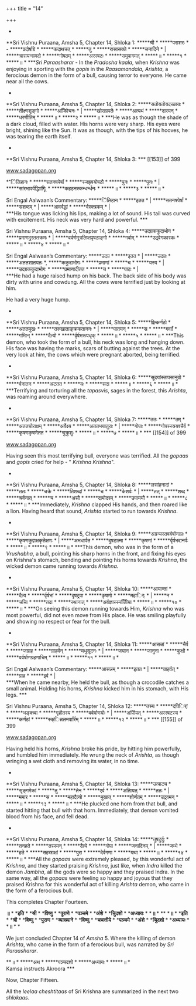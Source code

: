 +++
title = "14"

+++


*

**Sri Vishnu Puraana, Amsha 5, Chapter 14, Shloka 1: *****श्री * *****पराशरः * - *****प्रदोर्षाग्रे * *****कदाथचत् * *****तु * *****रासासक्ते * *****जनादिने * | *****त्रासयन्समदो * *****गोषठम् * *****अररषटः * *****समुपागमत् * *****॥ * *****१ * *****॥ * ****Sri Paraasharar* - In the *Pradosha kaala*, when *Krishna* was enjoying in sporting with the *gopis* in the *Raasamandala, Arishta*, a ferocious demon in the form of a bull, causing terror to everyone. He came near all the cows. 





*

**Sri Vishnu Puraana, Amsha 5, Chapter 14, Shloka 2: *****सतोयतोयदच्छायः * *****तीक्ष्णशृङ्गो * *****अकििोचनः * | *****खोराग्रपतैः * *****अत्यथं * *****दारयन् * *****धरणीतिम् * *****॥ * *****२ * *****॥ * ***He was as though the shade of a dark cloud, filled with water. His horns were very sharp. His eyes were bright, shining like the Sun. It was as though, with the tips of his hooves, he was tearing the earth itself. 





*

**Sri Vishnu Puraana, Amsha 5, Chapter 14, Shloka 3: *** [[153]] of 399 



www.sadagopan.org



**िेलिहानः * *****सतनषपेर्षां * *****स्जह्र्वयोषठौ * *****पुनः * *****पुनः * | *****सांरभावर्वद्धिाांगूिः * *****कहठनस्कन्धर्न्धनः * *****॥ * *****३ * *****॥ *   
   
Sri Engal Aalwaan’s Commentary: *****िेलिहान * *****इतत * | *****सतनषपेर्षां * *****सशब्दम् * | *****आवर्वद्धां * *****र्वस्क्त्रकम् * |   
 ***His tongue was licking his lips, making a lot of sound. His tail was curved with excitement. His neck was very hard and powerful. ***   


Sri Vishnu Puraana, Amsha 5, Chapter 14, Shloka 4: *****उदग्रककुदाभोग * *****प्रमाणदुरततक्रमः * | *****वर्वर्णमूत्रलिप्तपृषठाङ्गो * *****गर्वाम् * *****उद्र्वेगकारकः * *****॥ * *****४ * *****॥ *   
   
Sri Engal Aalwaan’s Commentary: *****उदग्र * *****इतत * | *****उदग्रः * *****अततशातयतः *, *****ककुदाभोगः * *****प्रमाणां * *****च * *****यस्य * | *****उदग्रककुदाभोगः * *****प्रमाणादीतत * *****च * *****पाठः * |   
 ***He had a huge raised hump on his back. The back side of his body was dirty with urine and cowdung. All the cows were terrified just by looking at him. 



He had a very huge hump. 





*

**Sri Vishnu Puraana, Amsha 5, Chapter 14, Shloka 5: *****प्रिम्र्कर्णठो * *****अततमुखः * *****तरुखाताङ्क्रकताननः * | *****पातयन् * *****स * *****गर्वाां * *****गभािन् * *****दैत्यो * *****र्वृर्षभरूपधृक् * *****॥ * *****५ * *****॥ * ***This demon, who took the form of a bull, his neck was long and hanging down. His face was having the marks, scars of butting against the trees. At the very look at him, the cows which were pregnant aborted, being terrified. 





*

**Sri Vishnu Puraana, Amsha 5, Chapter 14, Shloka 6: *****सूदयांस्तापसानुग्रो * *****र्वनातन * *****अटतत * *****यः * *****सदा * *****॥ * *****६ * *****॥ * ***Terrifying and torturing all the *tapasvis*, sages in the forest, this *Arishta*, was roaming around everywhere. 





*

**Sri Vishnu Puraana, Amsha 5, Chapter 14, Shloka 7: *****ततः * *****तम् * *****अततघोराक्षम् * *****अर्वेक्ष्य * *****अततभयातुराः * | *****गोपाः * *****गोपस्स्त्रयश्चैर्व * *****कृषणकृषणेतत * *****चुक्रुशुः * *****॥ * *****७ * *****॥ * *** [[154]] of 399 



www.sadagopan.org



Having seen this most terrifying bull, everyone was terrified. All the *gopaas* and *gopis* cried for help - " *Krishna Krishna*". 





*

**Sri Vishnu Puraana, Amsha 5, Chapter 14, Shloka 8: *****लसांहनादां * *****ततः * *****चक्रे * *****तिशब्दां * *****च * *****केशर्वः * | *****तत् * *****शब्द * *****श्रर्वणात् * *****च * *****असौ * *****दामोदरम् * *****उपाययौ * *****॥ * *****८ * *****॥ * ***Immediately, *Krishna* clapped His hands, and then roared like a lion. Having heard that sound, *Arishta* started to run towards *Krishna*. 





*

**Sri Vishnu Puraana, Amsha 5, Chapter 14, Shloka 9: *****अग्रन्यस्तवर्वर्षाणाग्रः * *****कृषणकुज्ञक्षकृतेक्षणः * | *****अभधार्वत * *****दुषटात्मा * *****कृषणां * *****र्वृर्षभदानर्वः * *****॥ * *****९ * *****॥ * ***This demon, who was in the form of a *Vrushabha*, a bull, pointing his sharp horns in the front, and fixing his eyes on Krishna's stomach, bending and pointing his horns towards *Krishna*, the wicked demon came running towards *Krishna*. 





*

**Sri Vishnu Puraana, Amsha 5, Chapter 14, Shloka 10: *****आयान्तां * *****दैत्य * *****र्वृर्षभां * *****दृषट्र्वा * *****कृषणो * *****महार्िः * | *****न * *****चचाि * *****तदा * *****स्थानात् * *****अर्वज्ञास्स्मतिीिया * *****॥ * *****१० * *****॥ * ***On seeing this demon running towards Him, *Krishna* who was most powerful, did not even move from His place. He was smiling playfully and showing no respect or fear for the bull. 





*

**Sri Vishnu Puraana, Amsha 5, Chapter 14, Shloka 11: *****आसन्नां * *****चैर्व * *****जग्राह * *****ग्राहर्वन् * *****मधुसूदनः * | *****जघान * *****जानुना * *****कुक्षौ * *****वर्वर्षाणग्रहणाचिम् * *****॥ * *****११ * *****॥ *   
   
Sri Engal Aalwaan’s Commentary: *****आसन्नम् * *****इतत * | *****ग्राहर्वत् * *****ग्राह * *****इर्व * |   
 ***When he came nearby, He held the bull, as though a crocodile catches a small animal. Holding his horns, *Krishna* kicked him in his stomach, with His legs. ***   


Sri Vishnu Puraana, Amsha 5, Chapter 14, Shloka 12: *****तस्य * *****दपिर्िां * *****भङ्क्त्र्वा * *****गृहीतस्य * *****वर्वर्षाणयोः * | *****अपीियत् * *****अररषटस्य * *****कर्णठां * *****स्क्िन्नलमर्वाांर्रम् * *****॥ * *****१२ * *****॥ * *** [[155]] of 399 



www.sadagopan.org



Having held his horns, *Krishna* broke his pride, by hitting him powerfully, and humbled him immediately. He wrung the neck of *Arishta*, as though wringing a wet cloth and removing its water, in no time. 





*

**Sri Vishnu Puraana, Amsha 5, Chapter 14, Shloka 13: *****उत्पाट्य * *****सृङ्गमेकां * *****तु * *****तेन * *****एर्व * *****अताियत् * *****ततः * | *****ममार * *****स * *****महादैत्यो * *****मुखात् * *****शोर्णतम् * *****उद्र्वमन् * *****॥ * *****१३ * *****॥ * ***He plucked one horn from that bull, and started hitting that bull with that horn. Immediately, that demon vomited blood from his face, and fell dead. 





*

**Sri Vishnu Puraana, Amsha 5, Chapter 14, Shloka 14: *****तुषटुर्वुः * *****तनहते * *****तस्स्मन् * *****दैत्ये * *****गोपा * *****जनादिनम् * | *****जम्भे * *****हते * *****सहस्राक्षां * *****पुरा * *****देर्वगणा * *****यथा * *****॥ * *****१४ * *****॥ * ***All the *gopaas* were extremely pleased, by this wonderful act of *Krishna*, and they started praising *Krishna*, just like, when *Indra* killed the demon *Jambha*, all the gods were so happy and they praised Indra. In the same way, all the *gopaas* were feeling so happy and joyous that they praised Krishna for this wonderful act of killing *Arishta* demon, who came in the form of a ferocious bull. 



This completes Chapter Fourteen. 



**॥** * ***इति** * ***श्री** * ***विष्णु** * ***पुराणे** * ***पञ्चमे** * ***अंशे** * ***चिुदशो** * ***अध्यायः** * ***॥** * ** ***॥** * ***इति** * ***श्री** * ***विष्णु** * ***पुराण** * ***व्याख्याने** * ***विष्णु** * ***चचत्तीये** * ***पञ्चमे** * ***अंशे** * ***चिुदशो** * ***अध्यायः** * ***॥** * *



We just concluded Chapter 14 of *Amsha* 5. Where the killing of demon *Arishta*, who came in the form of a ferocious bull, was narrated by *Sri Paraasharar*. 



**॥ * *****अथ * *****पञ्चदशो * *****अध्यायः * *****॥ *   
Kamsa instructs Akroora ***



Now, Chapter Fifteen. 



All the *leelaa cheshtitaas* of Sri Krishna are summarized in the next two *shlokaas*. 


